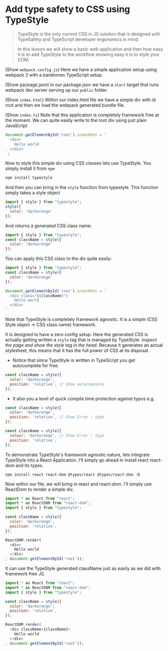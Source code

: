 # Add type safety to CSS using TypeStyle

> TypeStyle is the only current CSS in JS solution that is designed with TypeSafety and TypeScript developer ergonomics in mind. 

> In this lesson we will show a basic web application and then how easy it is to add TypeStyle to the workflow showing easy it is to style your DOM.

(Show `webpack.config.js`)
Here we have a simple application setup using webpack 2 with a barebones TypeScript setup.

(Show package.json)
In our package.json we have a `start` target that runs webpack dev server serving up our `public` folder. 

(Show `index.html`) 
Within our index.html file we have a simple div with id root and then we load the webpack generated bundle file.

(Show `index.ts`)
Note that this application is completely framework free at the moment. We can quite easily write to the root div using just plain JavaScript

```js
document.getElementById('root').innerHtml = `
  <div>
    Hello world
  </div>
`;
``` 

Now to style this simple div using CSS classes lets use TypeStyle. You simply install it from `npm`

```sh
npm install typestyle
```

And then you can bring in the `style` function from typestyle. This function simply takes a style object

```js
import { style } from "typestyle";
style({
  color: 'darkorange'
});
```

And returns a generated CSS class name:

```js
import { style } from "typestyle";
const className = style({
  color: 'darkorange'
});
```

You can apply this CSS class to the div quite easily: 

```js
import { style } from "typestyle";
const className = style({
  color: 'darkorange'
});

document.getElementById('root').innerHtml = `
  <div class="${className}">
    Hello world
  </div>
`
```

Note that TypeStyle is completely framework agnostic. It is a simple (CSS Style object -> CSS class name) framework. 

It is designed to have a zero config setup. Here the generated CSS is actually getting written a `style` tag that is managed by TypeStyle. *inspect the page and show the style tag in the head*. Because it generates an actual stylesheet, this means that it has the full power of CSS at its disposal.


* Notice that since TypeStyle is written in TypeScript you get autocomplete for free.
```js
const className = style({
  color: 'darkorange',
  position: 'relative', // Show autocomplete 
});
```

* It also you a level of quick compile time protection against typos e.g. 

```js
const className = style({
  color: 'darkorange',
  position: 'reletive', // Show Error : typo
});
```
```js
const className = style({
  colour: 'darkorange', // Show Error : typo
  position: 'relative',
});
```

To demonstrate TypeStyle's framework agnostic nature, lets integrate TypeStyle into a React Application. I'll simply go ahead in install react react-dom and its types.

```
npm install react react-dom @types/react @types/react-dom -D
```

Now within our file, we will bring in react and react-dom. I'll simply use ReactDom to render a simple div.

```js
import * as React from "react";
import * as ReactDOM from "react-dom"; 
import { style } from "typestyle";

const className = style({
  color: 'darkorange',
  position: 'relative',
});

ReactDOM.render(
  <div>
    Hello world
  </div>
, document.getElementById('root'));
```

It can use the TypeStyle generated className just as easily as we did with framework free JS. 

```js
import * as React from "react";
import * as ReactDOM from "react-dom"; 
import { style } from "typestyle";

const className = style({
  color: 'darkorange',
  position: 'relative',
});

ReactDOM.render(
  <div className={className}>
    Hello world
  </div>
, document.getElementById('root'));
```
